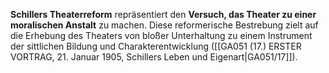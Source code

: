 
**Schillers Theaterreform** repräsentiert den **Versuch, das Theater zu einer moralischen Anstalt** zu machen. Diese reformerische Bestrebung zielt auf die Erhebung des Theaters von bloßer Unterhaltung zu einem Instrument der sittlichen Bildung und Charakterentwicklung ([[GA051 (17.) ERSTER VORTRAG, 21. Januar 1905, Schillers Leben und Eigenart|GA051/17]]).
